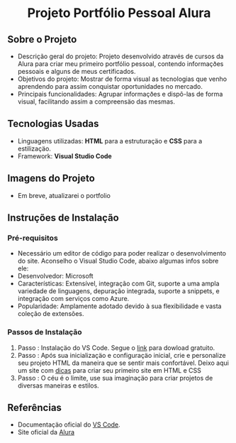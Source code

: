 <h1 align="center">Projeto Portfólio Pessoal Alura</h1> 

## Sobre o Projeto
-  Descrição geral do projeto: Projeto desenvolvido através de cursos da Alura para criar meu primeiro portfólio pessoal, contendo informaçðes pessoais e alguns de meus certificados.
-  Objetivos do projeto: Mostrar de forma visual as tecnologias que venho aprendendo para assim conquistar oportunidades no mercado.
-  Principais funcionalidades: Agrupar informaçðes e dispô-las de forma visual, facilitando assim a compreensäo das mesmas.

## Tecnologias Usadas
- Linguagens utilizadas: **HTML** para a estruturaçäo e **CSS** para a estilizaçäo.
- Framework: **Visual Studio Code**
  

## Imagens do Projeto
- Em breve, atualizarei o portfolio

## Instruções de Instalação
### Pré-requisitos
- Necessário um editor de código para poder realizar o desenvolvimento do site. Aconselho o Visual Studio Code, abaixo algumas infos sobre ele:
- Desenvolvedor: Microsoft
- Características: Extensível, integração com Git, suporte a uma ampla variedade de linguagens, depuração integrada, suporte a snippets, e integração com serviços como Azure.
- Popularidade: Amplamente adotado devido à sua flexibilidade e vasta coleção de extensões.

### Passos de Instalação
1. Passo : Instalaçäo do VS Code. Segue o [link](https://code.visualstudio.com/download) para dowload gratuito.
2. Passo : Após sua inicializaçäo e configuraçäo inicial, crie e personalize seu projeto HTML da maneira que se sentir mais confortável. Deixo aqui um site com [dicas](https://www.hostinger.com.br/tutoriais/site-html) para criar seu primeiro site em HTML e CSS
3. Passo : O céu é o limite, use sua imaginaçäo para criar projetos de diversas maneiras e estilos.

## Referências
- Documentaçäo oficial do [VS Code](https://code.visualstudio.com/learn).
- Site oficial da [Alura](https://www.alura.com.br/?utm_term=alura&utm_campaign=%5BSearch%5D+%5BPerformance%5D+-+Institucional&utm_source=adwords&utm_medium=ppc&hsa_acc=7964138385&hsa_cam=386166608&hsa_grp=21666755648&hsa_ad=696280649243&hsa_src=g&hsa_tgt=kwd-300088401&hsa_kw=alura&hsa_mt=e&hsa_net=adwords&hsa_ver=3&gad_source=1&gclid=Cj0KCQjwpZWzBhC0ARIsACvjWRMU2WBlIgZTsD066GDXsi2WPFtb-KJa1LuTT99ZgoZKFJ8VJWVVHaIaApxKEALw_wcB)
